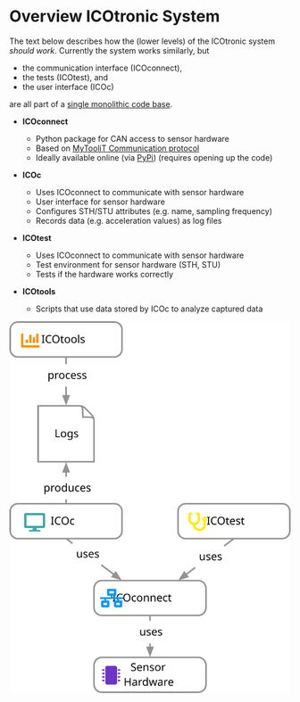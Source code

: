 # Overview ICOtronic System

The text below describes how the (lower levels) of the ICOtronic system _should work_. Currently the system works similarly, but

- the communication interface (ICOconnect),
- the tests (ICOtest), and
- the user interface (ICOc)

are all part of a [single monolithic code base](https://github.com/MyTooliT/ICOc).

- **ICOconnect**

  - Python package for CAN access to sensor hardware
  - Based on [MyTooliT Communication protocol](http://github.com/MyTooliT/Protocol)
  - Ideally available online (via [PyPi](https://pypi.org))
    (requires opening up the code)

- **ICOc**

  - Uses ICOconnect to communicate with sensor hardware
  - User interface for sensor hardware
  - Configures STH/STU attributes (e.g. name, sampling frequency)
  - Records data (e.g. acceleration values) as log files

- **ICOtest**

  - Uses ICOconnect to communicate with sensor hardware
  - Test environment for sensor hardware (STH, STU)
  - Tests if the hardware works correctly

- **ICOtools**

  - Scripts that use data stored by ICOc to analyze captured data

![Overview](https://raw.githubusercontent.com/MyTooliT/Diagrams/master/Pictures/ICOtronic.svg)

